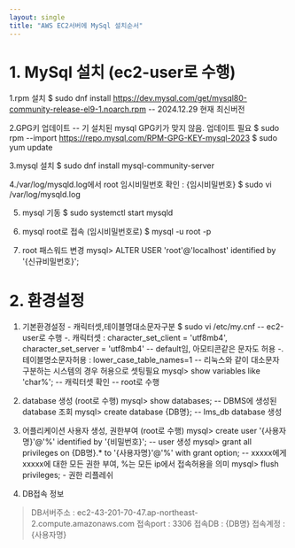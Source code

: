 ```yaml
---
layout: single
title: "AWS EC2서버에 MySql 설치순서"
---
```

# 1. MySql 설치 (ec2-user로 수행)
1.rpm 설치
$ sudo dnf install https://dev.mysql.com/get/mysql80-community-release-el9-1.noarch.rpm -- 2024.12.29 현재 최신버전

2.GPG키 업데이트 -- 기 설치된 mysql GPG키가 맞지 않음. 업데이트 필요
$ sudo rpm --import https://repo.mysql.com/RPM-GPG-KEY-mysql-2023
$ sudo yum update

3.mysql 설치
$ sudo dnf install mysql-community-server

4./var/log/mysqld.log에서 root 임시비밀번호 확인 : {임시비밀번호}
$ sudo vi /var/log/mysqld.log

5. mysql 기동
$ sudo systemctl start mysqld

5. mysql root로 접속 (임시비밀번호로)
$ mysql -u root -p

6. root 패스워드 변경
mysql>  ALTER USER 'root'@'localhost' identified by '{신규비밀번호}';

# 2. 환경설정
1. 기본환경설정 - 캐릭터셋,테이블명대소문자구분 
$ sudo vi /etc/my.cnf  -- ec2-user로 수행
-. 캐릭터셋 : character_set_client = 'utf8mb4', character_set_server = 'utf8mb4'  --  default임,  아모티콘같은 문자도 허용
-. 테이블명소문자허용 : lower_case_table_names=1  -- 리눅스와 같이 대소문자 구분하는 시스템의 경우 허용으로 셋팅필요
mysql> show variables like 'char%'; -- 캐릭터셋 확인 -- root로 수행

2. database 생성 (root로 수행)
mysql> show databases;   -- DBMS에 생성된 database 조회
mysql> create database {DB명}; -- lms_db database 생성

4. 어플리케이션 사용자 생성, 권한부여 (root로 수행)
mysql> create user '{사용자명}'@'%' identified by '{비밀번호}';  -- user 생성
mysql> grant all privileges on {DB명}.* to '{사용자명}'@'%' with grant option;  -- xxxxx에게 xxxxx에 대한 모든 권한 부여, %는 모든 ip에서 접속허용을 의미
mysql> flush privileges; - 권한 리플레쉬

5. DB접속 정보
> DB서버주소 : ec2-43-201-70-47.ap-northeast-2.compute.amazonaws.com
> 접속port : 3306
> 접속DB : {DB명}
> 접속계정 : {사용자명}
